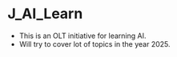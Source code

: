 # J_AI_Learn

- This is an OLT initiative for learning AI.
- Will try to cover lot of topics in the year 2025.
